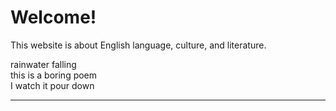 <h1>Welcome!</h1>
  
<p>This website is about English language, culture, and literature.</p>

<p>
  rainwater falling<br>
  this is a boring poem<br>
  I watch it pour down<br>
</p>

<hr>
